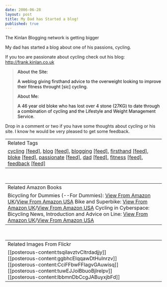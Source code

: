 ```yaml
---
date: 2006-06-28
layout: post
title: My Dad has Started a blog!
published: true
---
```

<span><p>The Kinlan Blogging network is getting bigger <br /></p>
<p>My dad has started a blog about one of his passions, cycling.<br /></p>
<p>If you too are passionate about cycling check out his blog: <a href="http://frank.kinlan.co.uk">http://frank.kinlan.co.uk</a><br />   </p>
<blockquote>
<p><span style="color: black;">About the Site:<br /></span></p>
<p><span style="color: black;">A weblog giving firsthand advice to the overweight looking to improve their fitness throught [sic] cycling.<br /></span></p>
<p><span style="color: black;">About Me:<br /></span></p>
<p><span style="color: black;">A 46 year old bloke who has lost over 4 stone (27KG) to date through a combination of cycling and the Lifestyle and Weight Management Service.<br /></span></p>
</blockquote>
<p>Drop in a comment or two if you have some thoughts about cycling or his site.  I know he would be very pleased to get some feedback.</p></span><p /><table class="TechnoratiHead TagHeader">
<tr><td>Related Tags</td></tr>
<tr class="Technorati"><td>
<a href="http://www.kinlan.co.uk/tag/cycling" class="Tag" rel="tag">cycling</a> <a href="http://feeds.technorati.com/feed/posts/tag/cycling" class="Tag">[feed]</a>, <a href="http://www.kinlan.co.uk/tag/blog" class="Tag" rel="tag">blog</a> <a href="http://feeds.technorati.com/feed/posts/tag/blog" class="Tag">[feed]</a>, <a href="http://www.kinlan.co.uk/tag/blogging" class="Tag" rel="tag">blogging</a> <a href="http://feeds.technorati.com/feed/posts/tag/blogging" class="Tag">[feed]</a>, <a href="http://www.kinlan.co.uk/tag/firsthand" class="Tag" rel="tag">firsthand</a> <a href="http://feeds.technorati.com/feed/posts/tag/firsthand" class="Tag">[feed]</a>, <a href="http://www.kinlan.co.uk/tag/bloke" class="Tag" rel="tag">bloke</a> <a href="http://feeds.technorati.com/feed/posts/tag/bloke" class="Tag">[feed]</a>, <a href="http://www.kinlan.co.uk/tag/passionate" class="Tag" rel="tag">passionate</a> <a href="http://feeds.technorati.com/feed/posts/tag/passionate" class="Tag">[feed]</a>, <a href="http://www.kinlan.co.uk/tag/dad" class="Tag" rel="tag">dad</a> <a href="http://feeds.technorati.com/feed/posts/tag/dad" class="Tag">[feed]</a>, <a href="http://www.kinlan.co.uk/tag/fitness" class="Tag" rel="tag">fitness</a> <a href="http://feeds.technorati.com/feed/posts/tag/fitness" class="Tag">[feed]</a>, <a href="http://www.kinlan.co.uk/tag/feedback" class="Tag" rel="tag">feedback</a> <a href="http://feeds.technorati.com/feed/posts/tag/feedback" class="Tag">[feed]</a>
</td></tr>
</table><br /><table class="TechnoratiHead TagHeader">
<tr><td>Related Amazon Books</td></tr>
<tr class="Technorati"><td>Bicycling for Dummies (--For Dummies): <a href="http://www.amazon.co.uk/exec/obidos/redirect?tag=cnetfra-21&amp;link_code=xm2&amp;camp=2025&amp;creative=165953&amp;path=http://www.amazon.co.uk/gp/redirect.html%253fASIN=0764551493%2526tag=cnetfra-21%2526lcode=xm2%2526cID=2025%2526ccmID=165953%2526location=/o/ASIN/0764551493%25253FSubscriptionId=0CM2PVF6VAHJQKW5G782" class="Tag" rel="tag">View From Amazon UK</a>/<a href="http://www.amazon.com/exec/obidos/redirect?tag=cnetfra-20&amp;link_code=xm2&amp;camp=2025&amp;creative=165953&amp;path=http://www.amazon.com/gp/redirect.html%253fASIN=0764551493%2526tag=cnetfra-20%2526lcode=xm2%2526cID=2025%2526ccmID=165953%2526location=/o/ASIN/0764551493%25253FSubscriptionId=0CM2PVF6VAHJQKW5G782" class="Tag" rel="tag">View From Amazon USA</a> Bike and Superbike: <a href="http://www.amazon.co.uk/exec/obidos/redirect?tag=cnetfra-21&amp;link_code=xm2&amp;camp=2025&amp;creative=165953&amp;path=http://www.amazon.co.uk/gp/redirect.html%253fASIN=0713405406%2526tag=cnetfra-21%2526lcode=xm2%2526cID=2025%2526ccmID=165953%2526location=/o/ASIN/0713405406%25253FSubscriptionId=0CM2PVF6VAHJQKW5G782" class="Tag" rel="tag">View From Amazon UK</a>/<a href="http://www.amazon.com/exec/obidos/redirect?tag=cnetfra-20&amp;link_code=xm2&amp;camp=2025&amp;creative=165953&amp;path=http://www.amazon.com/gp/redirect.html%253fASIN=0713405406%2526tag=cnetfra-20%2526lcode=xm2%2526cID=2025%2526ccmID=165953%2526location=/o/ASIN/0713405406%25253FSubscriptionId=0CM2PVF6VAHJQKW5G782" class="Tag" rel="tag">View From Amazon USA</a> Cycling in Cyberspace: Bicycling News, Introduction and Advice on Line: <a href="http://www.amazon.co.uk/exec/obidos/redirect?tag=cnetfra-21&amp;link_code=xm2&amp;camp=2025&amp;creative=165953&amp;path=http://www.amazon.co.uk/gp/redirect.html%253fASIN=0933201753%2526tag=cnetfra-21%2526lcode=xm2%2526cID=2025%2526ccmID=165953%2526location=/o/ASIN/0933201753%25253FSubscriptionId=0CM2PVF6VAHJQKW5G782" class="Tag" rel="tag">View From Amazon UK</a>/<a href="http://www.amazon.com/exec/obidos/redirect?tag=cnetfra-20&amp;link_code=xm2&amp;camp=2025&amp;creative=165953&amp;path=http://www.amazon.com/gp/redirect.html%253fASIN=0933201753%2526tag=cnetfra-20%2526lcode=xm2%2526cID=2025%2526ccmID=165953%2526location=/o/ASIN/0933201753%25253FSubscriptionId=0CM2PVF6VAHJQKW5G782" class="Tag" rel="tag">View From Amazon USA</a>
</td></tr>
</table><br /><table class="TechnoratiHead TagHeader">
<tr><td>Related Images From Flickr</td></tr>
<tr class="Technorati"><td>
<span style="float: left;">[[posterous-content:tsqiIavztvCltrdadjjy]]</span><span style="float: left;">[[posterous-content:ggbhcEIqqawDtHuInrzv]]</span><span style="float: left;">[[posterous-content:CciFFbwFFlagvGAuwisq]]</span><span style="float: left;">[[posterous-content:tuwEJJoiBbuoBjlrelpv]]</span><span style="float: left;">[[posterous-content:lbbmnDbCcgJABuyxjbFd]]</span>
</td></tr>
</table><div class="blogger-post-footer"><img class="posterous_download_image" src="https://blogger.googleusercontent.com/tracker/8109338-115148453535160829?l=www.kinlan.co.uk%2Findex.html" height="1" alt="" width="1" /></div>

